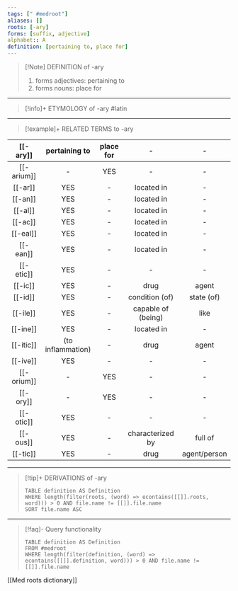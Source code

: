 ```yaml
---
tags: [" #medroot"]
aliases: []
roots: [-ary]
forms: [suffix, adjective]
alphabet:: A
definition: [pertaining to, place for]
---
```

>[!Note] DEFINITION of -ary
>1. forms adjectives: pertaining to
>2. forms nouns: place for
_____
>[!info]+ ETYMOLOGY of -ary
>#latin
_____
>[!example]+ RELATED TERMS to -ary
>
|  [[-ary]]  |   pertaining to   | place for |         -          |      -       |
|:----------:|:-----------------:|:---------:|:------------------:|:------------:|
| [[-arium]] |         -         |    YES    |         -          |      -       |
|  [[-ar]]   |        YES        |     -     |     located in     |      -       |
|  [[-an]]   |        YES        |     -     |     located in     |      -       |
|  [[-al]]   |        YES        |     -     |     located in     |      -       |
|  [[-ac]]   |        YES        |     -     |     located in     |      -       |
|  [[-eal]]  |        YES        |     -     |     located in     |      -       |
|  [[-ean]]  |        YES        |     -     |     located in     |      -       |
| [[-etic]]  |        YES        |     -     |         -          |      -       |
|  [[-ic]]   |        YES        |     -     |        drug        |    agent     |
|  [[-id]]   |        YES        |     -     |   condition (of)   |  state (of)  |
|  [[-ile]]  |        YES        |     -     | capable of (being) |     like     |
|  [[-ine]]  |        YES        |     -     |     located in     |      -       |
| [[-itic]]  | (to inflammation) |     -     |        drug        |    agent     |
|  [[-ive]]  |        YES        |     -     |         -          |      -       |
| [[-orium]] |         -         |    YES    |         -          |      -       |
|  [[-ory]]  |         -         |    YES    |         -          |      -       |
| [[-otic]]  |        YES        |     -     |         -          |      -       |
|  [[-ous]]  |        YES        |     -     |  characterized by  |   full of    |
|  [[-tic]]  |        YES        |     -     |        drug        | agent/person |
_____
>[!tip]+ DERIVATIONS of -ary
>```dataview
>TABLE definition AS Definition 
>WHERE length(filter(roots, (word) => econtains([[]].roots, word))) > 0 AND file.name != [[]].file.name
>SORT file.name ASC
>```
_____
>[!faq]- Query functionality
>
>```dataview
>TABLE definition AS Definition
>FROM #medroot
>WHERE length(filter(definition, (word) => econtains([[]].definition, word))) > 0 AND file.name != [[]].file.name
>```

[[Med roots dictionary]]